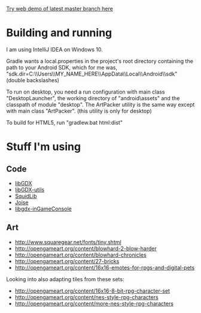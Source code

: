 [Try web demo of latest master branch here](https://benmclean.github.io/Planet-Generator/html/build/dist/)

# Building and running

I am using IntelliJ IDEA on Windows 10.

Gradle wants a local.properties in the project's root directory containing the path to your Android SDK, which for me was, "sdk.dir=C:\\\\Users\\\\MY_NAME_HERE\\\\AppData\\\\Local\\\\Android\\\\sdk" (double backslashes)

To run on desktop, you need a run configuration with main class "DesktopLauncher", the working directory of "android\assets" and the classpath of module "desktop". The ArtPacker utility is the same way except with main class "ArtPacker". (this utility is only for desktop)

To build for HTML5, run "gradlew.bat html:dist"

# Stuff I'm using

## Code
* [libGDX](https://libgdx.badlogicgames.com/)
* [libGDX-utils](https://bitbucket.org/dermetfan/libgdx-utils/)
* [SquidLib](https://github.com/SquidPony/SquidLib)
* [Joise](https://github.com/SudoPlayGames/Joise)
* [libgdx-inGameConsole](https://github.com/StrongJoshua/libgdx-inGameConsole)

## Art
* http://www.squaregear.net/fonts/tiny.shtml
* http://opengameart.org/content/blowhard-2-blow-harder
* http://opengameart.org/content/blowhard-chronicles
* http://opengameart.org/content/27-bricks
* http://opengameart.org/content/16x16-emotes-for-rpgs-and-digital-pets

Looking into also adapting tiles from these sets:
* http://opengameart.org/content/16x16-8-bit-rpg-character-set
* http://opengameart.org/content/nes-style-rpg-characters
* http://opengameart.org/content/more-nes-style-rpg-characters
